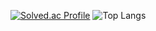 [![Solved.ac Profile](http://mazassumnida.wtf/api/generate_badge?boj=duddndgkt)](https://solved.ac/duddndgkt)
![Top Langs](https://github-readme-stats.vercel.app/api/top-langs/?username=To-steak&layout=compact)
